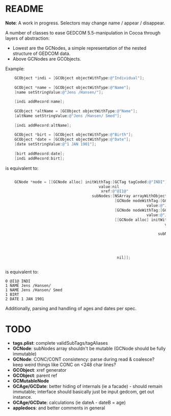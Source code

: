 # README #

**Note**: A work in progress. Selectors may change name / appear / disappear.

A number of classes to ease GEDCOM 5.5-manipulation in Cocoa through layers of abstraction:

* Lowest are the GCNodes, a simple representation of the nested structure of GEDCOM data.
* Above GCNodes are GCObjects.

Example:

``` objective-c
    GCObject *indi = [GCObject objectWithType:@"Individual"];
    
    GCObject *name = [GCObject objectWithType:@"Name"];
    [name setStringValue:@"Jens /Hansen/"];
    
    [indi addRecord:name];
    
    GCObject *altName = [GCObject objectWithType:@"Name"];
    [altName setStringValue:@"Jens /Hansen/ Smed"];
    
    [indi addRecord:altName];
    
    GCObject *birt = [GCObject objectWithType:@"Birth"];
    GCObject *date = [GCObject objectWithType:@"Date"];
    [date setStringValue:@"1 JAN 1901"];
    
    [birt addRecord:date];
    [indi addRecord:birt];
```

is equivalent to:

``` objective-c

    GCNode *node = [[GCNode alloc] initWithTag:[GCTag tagCoded:@"INDI"] 
                                         value:nil
                                          xref:@"@I1@"
                                      subNodes:[NSArray arrayWithObjects:
                                                [GCNode nodeWithTag:[GCTag tagCoded:@"NAME"] 
                                                              value:@"Jens /Hansen/ Smed"],
                                                [GCNode nodeWithTag:[GCTag tagCoded:@"NAME"] 
                                                              value:@"Jens /Hansen/"],
                                                [[GCNode alloc] initWithTag:[GCTag tagCoded:@"BIRT"] 
                                                                      value:nil
                                                                       xref:nil
                                                                   subNodes:[NSArray arrayWithObjects:
                                                                             [GCNode nodeWithTag:[GCTag tagCoded:@"DATE"]
                                                                                                           value:@"1 JAN 1901"],
                                                                              nil]
                                                                             ],
                                                 nil]];
    

```

is equivalent to:

```
0 @I1@ INDI
1 NAME Jens /Hansen/
1 NAME Jens /Hansen/ Smed
1 BIRT
2 DATE 1 JAN 1901
```

Additionally, parsing and handling of ages and dates per spec.

# TODO #

* **tags.plist**: complete validSubTags/tagAliases
* **GCNode**: subNodes array shouldn't be mutable (GCNode should be fully immutable)
* **GCNode**: CONC/CONT consistency: parse during read & coalesce? keep weird things like CONC on <248 char lines?
* **GCObject**: xref generator
* **GCObject**: parent ref
* **GCMutableNode**
* **GCAge/GCDate**: better hiding of internals (ie a facade) - should remain immutable; interface should basically just be input gedcom, get out instance.
* **GCAge/GCDate**: calculations (ie dateA - dateB = age)
* **appledocs**: and better comments in general
